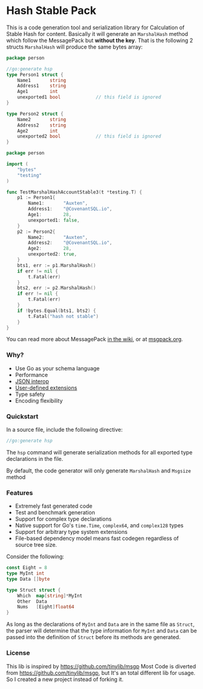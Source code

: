 Hash Stable Pack
=======
This is a code generation tool and serialization library for Calculation of Stable Hash for content. Basically it will generate an `MarshalHash` method which follow the MessagePack but **without the key**. That is the following 2 structs `MarshalHash` will produce the same bytes array:

```go
package person

//go:generate hsp
type Person1 struct {
	Name1       string 
	Address1    string 
	Age1        int    
	unexported1 bool             // this field is ignored
}

type Person2 struct {
	Name2       string 
	Address2    string 
	Age2        int    
	unexported2 bool             // this field is ignored
}
```
```go
package person

import (
	"bytes"
	"testing"
)

func TestMarshalHashAccountStable3(t *testing.T) {
	p1 := Person1{
		Name1:       "Auxten",
		Address1:    "@CovenantSQL.io",
		Age1:        28,
		unexported1: false,
	}
	p2 := Person2{
		Name2:       "Auxten",
		Address2:    "@CovenantSQL.io",
		Age2:        28,
		unexported2: true,
	}
	bts1, err := p1.MarshalHash()
	if err != nil {
		t.Fatal(err)
	}
	bts2, err := p2.MarshalHash()
	if err != nil {
		t.Fatal(err)
	}
	if !bytes.Equal(bts1, bts2) {
		t.Fatal("hash not stable")
	}
}

```

You can read more about MessagePack [in the wiki](http://github.com/tinylib/msgp/wiki), or at [msgpack.org](http://msgpack.org).

### Why?

- Use Go as your schema language
- Performance
- [JSON interop](http://godoc.org/github.com/tinylib/msgp/msgp#CopyToJSON)
- [User-defined extensions](http://github.com/tinylib/msgp/wiki/Using-Extensions)
- Type safety
- Encoding flexibility

### Quickstart

In a source file, include the following directive:

```go
//go:generate hsp
```

The `hsp` command will generate serialization methods for all exported type declarations in the file.


By default, the code generator will only generate `MarshalHash` and `Msgsize` method

### Features

 - Extremely fast generated code
 - Test and benchmark generation
 - Support for complex type declarations
 - Native support for Go's `time.Time`, `complex64`, and `complex128` types 
 - Support for arbitrary type system extensions
 - File-based dependency model means fast codegen regardless of source tree size.

Consider the following:
```go
const Eight = 8
type MyInt int
type Data []byte

type Struct struct {
	Which  map[string]*MyInt 
	Other  Data              
	Nums   [Eight]float64    
}
```
As long as the declarations of `MyInt` and `Data` are in the same file as `Struct`, the parser will determine that the type information for `MyInt` and `Data` can be passed into the definition of `Struct` before its methods are generated.

### License

This lib is inspired by https://github.com/tinylib/msgp
Most Code is diverted from https://github.com/tinylib/msgp, but It's an total different lib for usage. So I created a new project instead of forking it.

